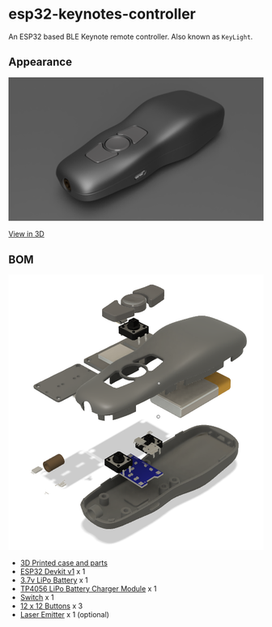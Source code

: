 # esp32-keynotes-controller

An ESP32 based BLE Keynote remote controller.
Also known as `KeyLight`.

## Appearance

![rendered](./media/rendered.png)

[View in 3D](https://a360.co/2NFupAk)

## BOM

![explosion](./media/explosion.png)

- [3D Printed case and parts](https://a360.co/2NFupAk)
- [ESP32 Devkit v1](https://item.taobao.com/item.htm?spm=a1z09.2.0.0.76d12e8dVNq61T&id=563668634893&_u=e10f2ti56b4) x 1
- [3.7v LiPo Battery](https://item.taobao.com/item.htm?spm=a1z09.2.0.0.76d12e8dVNq61T&id=523205607530&_u=e10f2ti89d2) x 1
- [TP4056 LiPo Battery Charger Module](https://item.taobao.com/item.htm?spm=a1z09.2.0.0.76d12e8dVNq61T&id=522583198103&_u=e10f2tid961) x 1
- [Switch](https://item.taobao.com/item.htm?spm=a1z09.2.0.0.76d12e8dVNq61T&id=522555847475&_u=e10f2ti034e) x 1
- [12 x 12 Buttons](https://item.taobao.com/item.htm?spm=a1z09.2.0.0.76d12e8dVNq61T&id=566514301427&_u=e10f2tie2b7) x 3
- [Laser Emitter](https://item.taobao.com/item.htm?spm=a1z09.2.0.0.76d12e8dVNq61T&id=522576364570&_u=e10f2tidee6) x 1 (optional)
